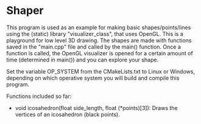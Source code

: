 # Shaper

This program is used as an example for making basic shapes/points/lines using the (static) library "visualizer_class", that uses OpenGL. This is a playground for low level 3D drawing. 
The shapes are made with functions saved in the "main.cpp" file and called by the main() function. Once a function is called, the OpenGL visualizer is opened for a certain amount of time (determined in main()) and you can explore your shape. 

Set the variable OP_SYSTEM from the CMakeLists.txt to Linux or Windows, depending on which operative system you will build and compile this program.

Functions included so far:

- void icosahedron(float side_length, float (*points)[3]): Draws the vertices of an icosahedron (black points).
